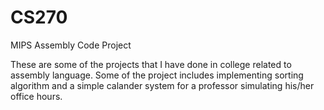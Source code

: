 # CS270
MIPS Assembly Code Project

These are some of the projects that I have done in college related to assembly language. Some of the project includes implementing sorting algorithm and a simple
calander system for a professor simulating his/her office hours. 
